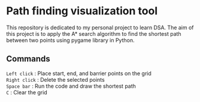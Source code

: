 # Path finding visualization tool
 
This repository is dedicated to my personal project to learn DSA. The aim of this project is to apply the A* search algorithm to find the shortest path between two points using pygame library in Python.

## Commands
`Left click` : Place start, end, and barrier points on the grid  
`Right click` : Delete the selected points  
`Space bar` : Run the code and draw the shortest path  
`C` : Clear the grid